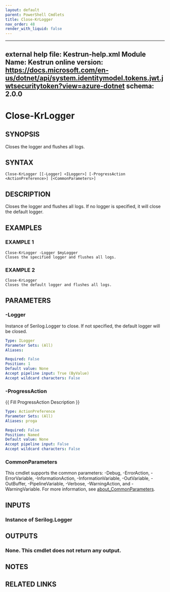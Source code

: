 ```yaml
---
layout: default
parent: PowerShell Cmdlets
title: Close-KrLogger
nav_order: 48
render_with_liquid: false
---
```

---
external help file: Kestrun-help.xml
Module Name: Kestrun
online version: https://docs.microsoft.com/en-us/dotnet/api/system.identitymodel.tokens.jwt.jwtsecuritytoken?view=azure-dotnet
schema: 2.0.0
---

# Close-KrLogger

## SYNOPSIS
Closes the logger and flushes all logs.

## SYNTAX

```
Close-KrLogger [[-Logger] <ILogger>] [-ProgressAction <ActionPreference>] [<CommonParameters>]
```

## DESCRIPTION
Closes the logger and flushes all logs.
If no logger is specified, it will close the default logger.

## EXAMPLES

### EXAMPLE 1
```
Close-KrLogger -Logger $myLogger
Closes the specified logger and flushes all logs.
```

### EXAMPLE 2
```
Close-KrLogger
Closes the default logger and flushes all logs.
```

## PARAMETERS

### -Logger
Instance of Serilog.Logger to close.
If not specified, the default logger will be closed.

```yaml
Type: ILogger
Parameter Sets: (All)
Aliases:

Required: False
Position: 1
Default value: None
Accept pipeline input: True (ByValue)
Accept wildcard characters: False
```

### -ProgressAction
{{ Fill ProgressAction Description }}

```yaml
Type: ActionPreference
Parameter Sets: (All)
Aliases: proga

Required: False
Position: Named
Default value: None
Accept pipeline input: False
Accept wildcard characters: False
```

### CommonParameters
This cmdlet supports the common parameters: -Debug, -ErrorAction, -ErrorVariable, -InformationAction, -InformationVariable, -OutVariable, -OutBuffer, -PipelineVariable, -Verbose, -WarningAction, and -WarningVariable. For more information, see [about_CommonParameters](http://go.microsoft.com/fwlink/?LinkID=113216).

## INPUTS

### Instance of Serilog.Logger
## OUTPUTS

### None. This cmdlet does not return any output.
## NOTES

## RELATED LINKS
